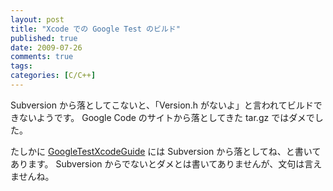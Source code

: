 ```yaml
---
layout: post
title: "Xcode での Google Test のビルド"
published: true
date: 2009-07-26
comments: true
tags:
categories: [C/C++]
---
```


Subversion から落としてこないと、「Version.h がないよ」と言われてビルドできないようです。
Google Code のサイトから落としてきた tar.gz ではダメでした。

たしかに [GoogleTestXcodeGuide](http://code.google.com/p/googletest/wiki/GoogleTestXcodeGuide) には Subversion から落としてね、と書いてあります。
Subversion からでないとダメとは書いてありませんが、文句は言えませんね。
